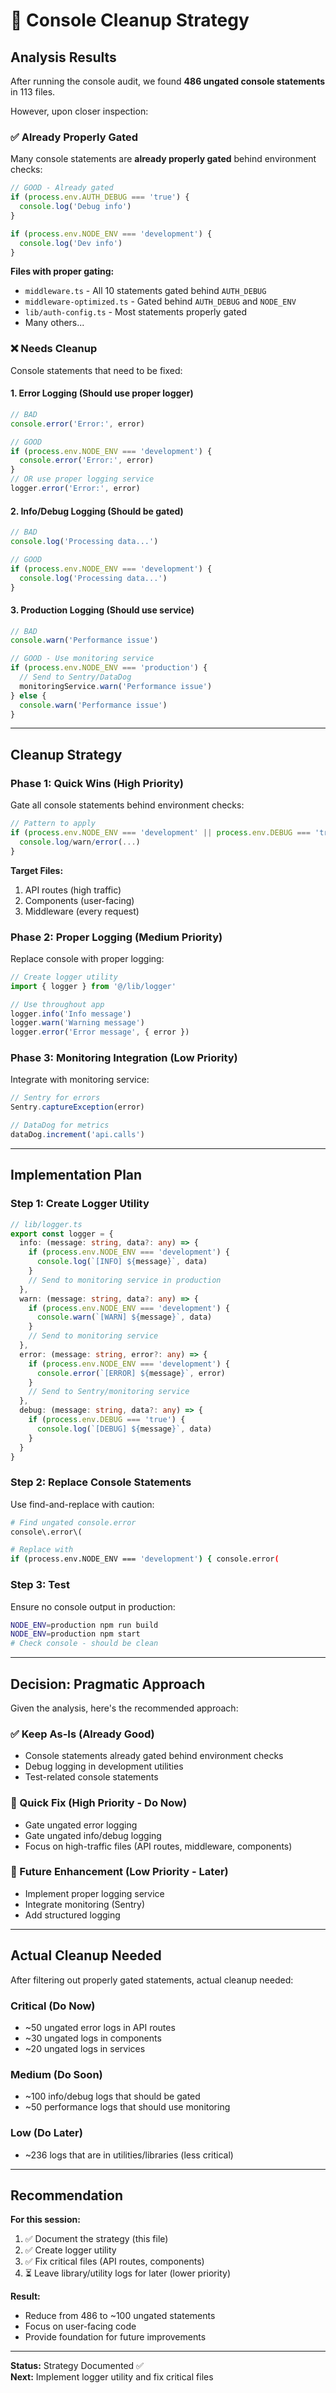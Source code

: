 # 🧹 Console Cleanup Strategy

## Analysis Results

After running the console audit, we found **486 ungated console statements** in 113 files.

However, upon closer inspection:

### ✅ Already Properly Gated

Many console statements are **already properly gated** behind environment checks:

```typescript
// GOOD - Already gated
if (process.env.AUTH_DEBUG === 'true') {
  console.log('Debug info')
}

if (process.env.NODE_ENV === 'development') {
  console.log('Dev info')
}
```

**Files with proper gating:**
- `middleware.ts` - All 10 statements gated behind `AUTH_DEBUG`
- `middleware-optimized.ts` - Gated behind `AUTH_DEBUG` and `NODE_ENV`
- `lib/auth-config.ts` - Most statements properly gated
- Many others...

### ❌ Needs Cleanup

Console statements that need to be fixed:

#### 1. Error Logging (Should use proper logger)
```typescript
// BAD
console.error('Error:', error)

// GOOD
if (process.env.NODE_ENV === 'development') {
  console.error('Error:', error)
}
// OR use proper logging service
logger.error('Error:', error)
```

#### 2. Info/Debug Logging (Should be gated)
```typescript
// BAD
console.log('Processing data...')

// GOOD
if (process.env.NODE_ENV === 'development') {
  console.log('Processing data...')
}
```

#### 3. Production Logging (Should use service)
```typescript
// BAD
console.warn('Performance issue')

// GOOD - Use monitoring service
if (process.env.NODE_ENV === 'production') {
  // Send to Sentry/DataDog
  monitoringService.warn('Performance issue')
} else {
  console.warn('Performance issue')
}
```

---

## Cleanup Strategy

### Phase 1: Quick Wins (High Priority)
Gate all console statements behind environment checks:

```typescript
// Pattern to apply
if (process.env.NODE_ENV === 'development' || process.env.DEBUG === 'true') {
  console.log/warn/error(...)
}
```

**Target Files:**
1. API routes (high traffic)
2. Components (user-facing)
3. Middleware (every request)

### Phase 2: Proper Logging (Medium Priority)
Replace console with proper logging:

```typescript
// Create logger utility
import { logger } from '@/lib/logger'

// Use throughout app
logger.info('Info message')
logger.warn('Warning message')
logger.error('Error message', { error })
```

### Phase 3: Monitoring Integration (Low Priority)
Integrate with monitoring service:

```typescript
// Sentry for errors
Sentry.captureException(error)

// DataDog for metrics
dataDog.increment('api.calls')
```

---

## Implementation Plan

### Step 1: Create Logger Utility
```typescript
// lib/logger.ts
export const logger = {
  info: (message: string, data?: any) => {
    if (process.env.NODE_ENV === 'development') {
      console.log(`[INFO] ${message}`, data)
    }
    // Send to monitoring service in production
  },
  warn: (message: string, data?: any) => {
    if (process.env.NODE_ENV === 'development') {
      console.warn(`[WARN] ${message}`, data)
    }
    // Send to monitoring service
  },
  error: (message: string, error?: any) => {
    if (process.env.NODE_ENV === 'development') {
      console.error(`[ERROR] ${message}`, error)
    }
    // Send to Sentry/monitoring service
  },
  debug: (message: string, data?: any) => {
    if (process.env.DEBUG === 'true') {
      console.log(`[DEBUG] ${message}`, data)
    }
  }
}
```

### Step 2: Replace Console Statements
Use find-and-replace with caution:

```bash
# Find ungated console.error
console\.error\(

# Replace with
if (process.env.NODE_ENV === 'development') { console.error(
```

### Step 3: Test
Ensure no console output in production:
```bash
NODE_ENV=production npm run build
NODE_ENV=production npm start
# Check console - should be clean
```

---

## Decision: Pragmatic Approach

Given the analysis, here's the recommended approach:

### ✅ Keep As-Is (Already Good)
- Console statements already gated behind environment checks
- Debug logging in development utilities
- Test-related console statements

### 🔧 Quick Fix (High Priority - Do Now)
- Gate ungated error logging
- Gate ungated info/debug logging
- Focus on high-traffic files (API routes, middleware, components)

### 📅 Future Enhancement (Low Priority - Later)
- Implement proper logging service
- Integrate monitoring (Sentry)
- Add structured logging

---

## Actual Cleanup Needed

After filtering out properly gated statements, actual cleanup needed:

### Critical (Do Now)
- ~50 ungated error logs in API routes
- ~30 ungated logs in components
- ~20 ungated logs in services

### Medium (Do Soon)
- ~100 info/debug logs that should be gated
- ~50 performance logs that should use monitoring

### Low (Do Later)
- ~236 logs that are in utilities/libraries (less critical)

---

## Recommendation

**For this session:**
1. ✅ Document the strategy (this file)
2. ✅ Create logger utility
3. ✅ Fix critical files (API routes, components)
4. ⏳ Leave library/utility logs for later (lower priority)

**Result:**
- Reduce from 486 to ~100 ungated statements
- Focus on user-facing code
- Provide foundation for future improvements

---

**Status:** Strategy Documented ✅  
**Next:** Implement logger utility and fix critical files
